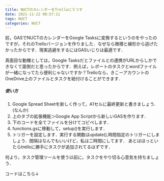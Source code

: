 ```yaml
---
title: NUCTのカレンダーをTrelloにうつす
date: 2021-11-22 00:57:11
tags: NUCT
categories: NUCT
---
```


前，GASでNUCTのカレンダーをGoogle Tasksに変換するというのをやったのですが，それのTrelloバージョンを作りました．なぜなら微積と線形から逃げたかったからです．現実逃避をするにはGASいじりは最適です．

真面目な動機としては，Google Tasksだとファイルとの連携がURLからしかできなくて面倒だと思ったからです．例えば，レポートのタスクとwordファイルが一緒になってたら便利じゃないですか？Trelloなら，きこーアカウントのOneDrive上のファイルとタスクを紐付けることができます．

##### 使い方

1. Google Spread Sheetを新しく作って，A1セルに最終更新と書きましょう．(なんか)
2. 上のタブの拡張機能＞Google App Scriptから新しいGASを作ります．
3. 下のコードを全てファイルを分けてコピペします．
4. functions.gsに移動して，setup()を実行します．
5. トリガーを設定します．実行する関数はupdate(),時間指定のトリガーにしましょう．間隔はなんでもいいけど，私は二時間にしてます．
あとはほっといたらtrelloに勝手にタスクが追加されてるはずです．

何より，タスク管理ツールを使う以前に，タスクをやり切る心意気を持ちましょう．

コードはこちら↓
<script src="https://gist.github.com/nac-39/e75048b950b4be91917a78d590e64065.js"></script>